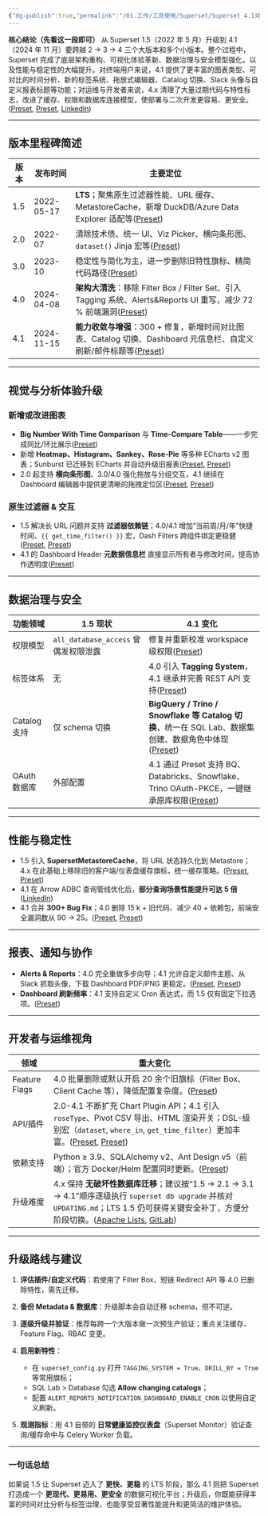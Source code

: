 ```yaml
---
{"dg-publish":true,"permalink":"/01.工作/工具使用/Superset/Superset 4.1对比1.5版本升级/","title":"Superset 4.1对比1.5版本升级"}
---
```




**核心结论（先看这一段即可）**
从 Superset 1.5（2022 年 5 月）升级到 4.1（2024 年 11 月）要跨越 2 → 3 → 4 三个大版本和多个小版本。整个过程中，Superset 完成了底层架构重构、可视化体验革新、数据治理与安全模型强化，以及性能与稳定性的大幅提升。对终端用户来说，4.1 提供了更丰富的图表类型、可对比的时间分析、新的标签系统、拖放式编辑器、Catalog 切换、Slack 头像与自定义报表标题等功能；对运维与开发者来说，4.x 清理了大量过期代码与特性标志，改进了缓存、权限和数据库连接模型，使部署与二次开发更容易、更安全。([Preset][1], [Preset][2], [LinkedIn][3])

---

## 版本里程碑简述

| 版本  | 发布时间       | 主要定位                                                                                               |
| --- | ---------- | -------------------------------------------------------------------------------------------------- |
| 1.5 | 2022-05-17 | **LTS**；聚焦原生过滤器性能、URL 缓存、MetastoreCache，新增 DuckDB/Azure Data Explorer 适配等([Preset][4])             |
| 2.0 | 2022-07    | 清除技术债、统一 UI、Viz Picker、横向条形图、`dataset()` Jinja 宏等([Preset][5])                                     |
| 3.0 | 2023-10    | 稳定性与简化为主，进一步删除旧特性旗标、精简代码路径([Preset][6])                                                            |
| 4.0 | 2024-04-08 | **架构大清洗**：移除 Filter Box / Filter Set、引入 Tagging 系统、Alerts\&Reports UI 重写，减少 72 % 前端漏洞([Preset][2]) |
| 4.1 | 2024-11-15 | **能力收敛与增强**：300 + 修复，新增时间对比图表、Catalog 切换、Dashboard 元信息栏、自定义刷新/邮件标题等([Preset][1])                   |

---

## 视觉与分析体验升级

### 新增或改进图表

* **Big Number With Time Comparison** 与 **Time-Compare Table**——一步完成同比/环比展示([Preset][1])
* 新增 **Heatmap、Histogram、Sankey、Rose-Pie** 等多种 ECharts v2 图表；Sunburst 已迁移到 ECharts 并自动升级旧报表([Preset][1], [Preset][2])
* 2.0 起支持 **横向条形图**、3.0/4.0 强化拖放与分组交互，4.1 继续在 Dashboard 编辑器中提供更清晰的拖拽定位区([Preset][5], [Preset][2])

### 原生过滤器 & 交互

* 1.5 解决长 URL 问题并支持 **过滤器依赖链**；4.0/4.1 增加“当前周/月/年”快捷时间、`{{ get_time_filter() }}` 宏，Dash Filters 跨组件绑定更稳健([Preset][4], [Preset][1])
* 4.1 的 Dashboard Header **元数据信息栏** 直接显示所有者与修改时间，提高协作透明度([Preset][1])

---

## 数据治理与安全

| 功能领域       | 1.5 现状                        | 4.1 变化                                                                               |
| ---------- | ----------------------------- | ------------------------------------------------------------------------------------ |
| 权限模型       | `all_database_access` 曾偶发权限泄露 | 修复并重新校准 workspace 级权限([Preset][1])                                                   |
| 标签体系       | 无                             | 4.0 引入 **Tagging System**，4.1 继承并完善 REST API 支持([Preset][2])                         |
| Catalog 支持 | 仅 schema 切换                   | **BigQuery / Trino / Snowflake 等 Catalog 切换**，统一在 SQL Lab、数据集创建、数据角色中体现([Preset][1]) |
| OAuth 数据库  | 外部配置                          | 4.1 通过 Preset 支持 BQ、Databricks、Snowflake、Trino OAuth-PKCE，一键继承原库权限([Preset][1])      |

---

## 性能与稳定性

* 1.5 引入 **SupersetMetastoreCache**，将 URL 状态持久化到 Metastore；4.x 在此基础上移除旧的客户端/仪表盘缓存旗标，统一缓存策略。([Preset][4], [Preset][2])
* 4.1 在 Arrow ADBC 查询管线优化后，**部分查询场景性能提升可达 5 倍**([LinkedIn][3])
* 4.1 合并 **300+ Bug Fix**；4.0 删除 15 k + 旧代码、减少 40 + 依赖包，前端安全漏洞数从 90 → 25。([Preset][1], [Preset][2])

---

## 报表、通知与协作

* **Alerts & Reports**：4.0 完全重做多步向导；4.1 允许自定义邮件主题、从 Slack 抓取头像，下载 Dashboard PDF/PNG 更稳定。([Preset][2], [Preset][1])
* **Dashboard 刷新频率**：4.1 支持自定义 Cron 表达式，而 1.5 仅有固定下拉选项。([Preset][1])

---

## 开发者与运维视角

| 领域            | 重大变化                                                                                                                                                      |
| ------------- | --------------------------------------------------------------------------------------------------------------------------------------------------------- |
| Feature Flags | 4.0 批量删除或默认开启 20 余个旧旗标（Filter Box、Client Cache 等），降低配置复杂度。([Preset][2])                                                                                   |
| API/插件        | 2.0-4.1 不断扩充 Chart Plugin API；4.1 引入 `roseType`、Pivot CSV 导出、HTML 渲染开关；DSL-级别宏（`dataset`, `where_in`, `get_time_filter`）更加丰富。([Preset][5], [Preset][1])   |
| 依赖支持          | Python ≥ 3.9、SQLAlchemy v2、Ant Design v5（前端）；官方 Docker/Helm 配置同时更新。([Preset][2])                                                                          |
| 升级难度          | 4.x 保持 **无破坏性数据库迁移**；建议按“1.5 → 2.1 → 3.1 → 4.1”顺序逐级执行 `superset db upgrade` 并核对 `UPDATING.md`；LTS 1.5 仍可获得关键安全补丁，方便分阶段切换。([Apache Lists][7], [GitLab][8]) |

---

## 升级路线与建议

1. **评估插件/自定义代码**：若使用了 Filter Box、短链 Redirect API 等 4.0 已删除特性，需先迁移。
2. **备份 Metadata & 数据库**：升级脚本会自动迁移 schema，但不可逆。
3. **逐级升级并验证**：推荐每跨一个大版本做一次预生产验证；重点关注缓存、Feature Flag、RBAC 变更。
4. **启用新特性**：

   * 在 `superset_config.py` 打开 `TAGGING_SYSTEM = True`、`DRILL_BY = True` 等常用旗标；
   * SQL Lab > Database 勾选 **Allow changing catalogs**；
   * 配置 `ALERT_REPORTS_NOTIFICATION_DASHBOARD_ENABLE_CRON` 以使用自定义刷新。
5. **观测指标**：用 4.1 自带的 **日常健康监控仪表盘**（Superset Monitor）验证查询/缓存命中与 Celery Worker 负载。

---

### 一句话总结

如果说 1.5 让 Superset 迈入了 **更快、更稳** 的 LTS 阶段，那么 4.1 则把 Superset 打造成一个 **更现代、更易用、更安全** 的数据可视化平台；升级后，你既能获得丰富的时间对比分析与标签治理，也能享受显著性能提升和更简洁的维护体验。

[1]: https://preset.io/blog/apache-superset-4-1-release-notes/ "Apache Superset 4.1 Release Notes | Preset"
[2]: https://preset.io/blog/apache-superset-4-0-release-notes/?utm_source=chatgpt.com "Apache Superset 4.0 Release Notes - Preset"
[3]: https://www.linkedin.com/posts/maximebeauchemin_apache-superset-41-release-notes-activity-7267230579471855616-AVc0?utm_source=chatgpt.com "Apache Superset 4.1 Release Notes | Maxime Beauchemin - LinkedIn"
[4]: https://preset.io/blog/apache-superset-1-5-release-notes/ "Apache Superset 1.5: Release Notes | Preset"
[5]: https://preset.io/blog/apache-superset-2-0-release-notes/?utm_source=chatgpt.com "Apache Superset 2.0: Release Notes - Preset"
[6]: https://preset.io/blog/superset-3-0-release-notes/?utm_source=chatgpt.com "Superset 3.0 Release Notes - Preset"
[7]: https://lists.apache.org/thread/73n73gdfkklgc3crdxq65dr54pcn5ndt?utm_source=chatgpt.com "[ANNOUNCE] Apache Superset version 4.1.1 released-Apache Mail ..."
[8]: https://git-ce.rwth-aachen.de/machine-data/mitm-superset/-/tree/a64af7e565aaf3fb4bef3b97cd0948f253b1519a/RELEASING/release-notes-1-5?utm_source=chatgpt.com "RELEASING/release-notes-1-5 ... - GitLab der RWTH Aachen"
